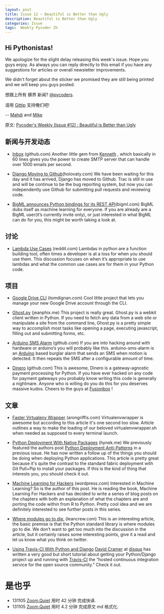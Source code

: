 ```yaml
---
layout: post
title: Issue 12 ~ Beautiful is Better than Ugly
description: Beautiful is Better than Ugly
categories: Issue
tags:  Weekly Pycoder Zh
---
```


## Hi Pythonistas!


We apologize for the slight delay releasing this week's issue. Hope you guys enjoy. As always you can reply directly to this email if you have any suggestions for articles or overall newsletter improvements. 

We didn't forget about the sticker we promised they are still being printed and we will keep you guys posted. 


想跟上所有 蠎界 新闻?
 [@pycoders](http://twitter.com/pycoders).

请用
[Gittip](https://www.gittip.com/PycodersWeekly)
支持俺们吧!

--
[Mahdi](https://twitter.com/#!/myusuf3) and [Mike](https://twitter.com/#!/mgrouchy)

原文: [Pycoder's Weekly (Issue #12) : Beautiful is Better than Ugly](http://us4.campaign-archive2.com/?u=9735795484d2e4c204da82a29&id=0d41b075dc)

## 新闻与开发动态

- [Inbox](https://github.com/kennethreitz/inbox.py) (github.com)
Another little gem from 
[Kenneth](http://twitter.com/kennethreitz)
, which basically in 60 lines gives you the power to create SMTP server that can handle over 1000 emails per second.

- [Django Moving to Github](http://www.holovaty.com/writing/django-github/)(holovaty.com)
We have been waiting for this day and it has arrived, Django has moved to Github. Trac is still in use and will be continue to be the bug reporting system, but now you can independently use Github for submitting pull requests and reviewing code.

- [BigML announces Python bindings for its REST API](http://blog.bigml.com/2012/05/04/machine-learning-in-python-has-never-been-easier/)(bigml.com)
BigML dubs itself as machine learning for everyone. If you are already are a BigML user(it’s currently invite only), or just interested in what BigML can do for you, this might be worth taking a look at.



## 讨论
- [Lambda Use Cases](http://www.reddit.com/r/Python/comments/swmuj/let_me_know_the_use_cases_for_lambda_in_python/) (reddit.com)
Lambdas in python are a function building tool, often times a developer is at a loss for when you should use them. This discussion focuses on when it’s appropriate to use lambdas and what the common use cases are for them in your Python code.



## 项目

- [Google Drive CLI](http://tomdignan.com/projects/gdrive-cli/) (tomdignan.com)
Cool little project that lets you manage your new Google Drive account through the CLI.

- [Ghost.py](http://jeanphix.me/Ghost.py/) (jeanphix.me)
This project is really great. Ghost.py is a webkit client written in Python. If you need to fetch any data from a web site or manipulate a site from the command line, Ghost.py is a pretty simple way to accomplish most tasks like opening a page, executing javascript, filling out and submitting forms, etc.

- [Arduino SMS Alarm](https://github.com/mattwilliamson/arduino-sms-alarm) (github.com)
If you are into hacking around with hardware or arduino’s you will probably like this.  arduino-sms-alarm is an 
[Arduino](http://www.arduino.cc/)
 based burglar alarm that sends an SMS when motion is detected. It then repeats the SMS after a configurable amount of time.

- [Dinero](https://github.com/fusionbox/dinero) (github.com)
This is awesome, Dinero is a gateway-agnostic payment processing for Python. If you have ever hacked on any code for payment gateways you probably know writing this code is generally a nightmare. Anyone who is willing do you do this for you deserves massive kudos. Cheers to the guys at 
[Fusionbox](http://fusionbox.com/)
!


## 文章

- [Faster Virtualenv Wrapper](http://blog.arongriffis.com/post/dynamic-virtualenvwrapper) (arongriffis.com)
Virtualenvwrapper is awesome but according to this article it's one second too slow. Article outlines a way to make the loading of our beloved virtualenvwrapper.sh when needed as supposed to every terminal launch.

- [Python Deployment With Native Packages](http://hynek.me/articles/python-app-deployment-with-native-packages/) (hynek.me)
We previously featured the authors post 
[Python Deployment Anti-Patterns](http://hynek.me/articles/python-deployment-anti-patterns/)
in a previous issue. He has now written a follow up of the things you should be doing when deploying Python applications. This article is pretty great because it's quite the contrast to the standard fabric deployment with Git Pull+Pip to install your packages. If this is the kind of thing that interests you, you should check it out.

- [Machine Learning for Hackers](http://slendrmeans.wordpress.com/2012/04/14/will-it-python-machine-learning-for-hackers-chapter-1-part-1-loading-the-data/) (wordpress.com)
Interested in Machine Learning? So is the author of this post. He is reading the book, Machine Learning For Hackers and  has decided to write a series of blog posts on the chapters with both an explanation of what the chapters are and porting the code within from R to Python. Pretty cool idea and we are definitely interested to see further posts in this series.

- [Where modules go to die.](http://www.leancrew.com/all-this/2012/04/where-modules-go-to-die/) (leancrew.com)
This is an interesting article, the basic premise is that the Python standard library is where modules go to die. We don’t want to get too much into the discussion in the article, but it certainly raises some interesting points, give it a read and let us know what you think on twitter.

- [Using Travis-CI With Python and Django](http://justcramer.com/2012/05/03/using-travis-ci/)
[David Cramer](http://twitter.com/zeeg)
at 
[disqus](http://disqus.com/)
 has written a very good but short tutorial about getting your Python/Django project up and running with 
 [Travis-CI](http://travis-ci.org/)
  the “hosted continuous integration service for the open source community.” Check it out.



# 是也乎

- 131105 [Zoom.Quiet](http://zoomquiet.org/) 用时 42 分钟 完成快译.
- 131105 [Zoom.Quiet](http://zoomquiet.org/) 用时 4.2 分钟 完成原文 md 格式化.
